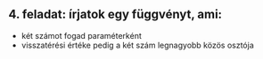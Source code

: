 ## 4. feladat: írjatok egy függvényt, ami:
- két számot fogad paraméterként
- visszatérési értéke pedig a két szám legnagyobb közös osztója